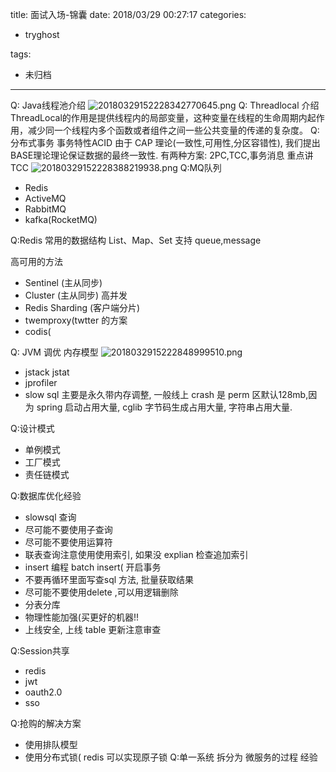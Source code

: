 title: 面试入场-锦囊
date: 2018/03/29 00:27:17
categories:
 - tryghost

tags:
 - 未归档 



---


Q: Java线程池介绍
![20180329152228342770645.png](http://img.sandseasoft.com/20180329152228342770645.png)
Q: Threadlocal 介绍
ThreadLocal的作用是提供线程内的局部变量，这种变量在线程的生命周期内起作用，减少同一个线程内多个函数或者组件之间一些公共变量的传递的复杂度。
Q: 分布式事务
事务特性ACID
由于 CAP 理论(一致性,可用性,分区容错性), 我们提出BASE理论理论保证数据的最终一致性.
有两种方案: 2PC,TCC,事务消息 重点讲 TCC
![20180329152228388219938.png](http://img.sandseasoft.com/20180329152228388219938.png)
Q:MQ队列 

* Redis
* ActiveMQ
* RabbitMQ 
* kafka(RocketMQ)

Q:Redis
 常用的数据结构 List、Map、Set 支持 queue,message
 
高可用的方法
 * Sentinel (主从同步)
 * Cluster (主从同步)
高并发
 * Redis Sharding (客户端分片)
 * twemproxy(twtter 的方案
 * codis(

Q: JVM 调优 
内存模型
![2018032915222848999510.png](http://img.sandseasoft.com/2018032915222848999510.png)
 * jstack jstat 
 * jprofiler
 * slow sql
主要是永久带内存调整, 一般线上 crash 是 perm 区默认128mb,因为 spring 启动占用大量, cglib 字节码生成占用大量, 字符串占用大量.

Q:设计模式
* 单例模式
* 工厂模式
* 责任链模式

Q:数据库优化经验

* slowsql 查询
* 尽可能不要使用子查询
* 尽可能不要使用运算符
* 联表查询注意使用使用索引, 如果没 explian 检查追加索引
* insert 编程 batch insert( 开启事务
* 不要再循环里面写查sql 方法, 批量获取结果
* 尽可能不要使用delete ,可以用逻辑删除
* 分表分库
* 物理性能加强(买更好的机器!!
* 上线安全, 上线 table 更新注意审查

Q:Session共享

* redis
* jwt
* oauth2.0
* sso

Q:抢购的解决方案

* 使用排队模型
* 使用分布式锁( redis 可以实现原子锁
Q:单一系统 拆分为 微服务的过程 经验





